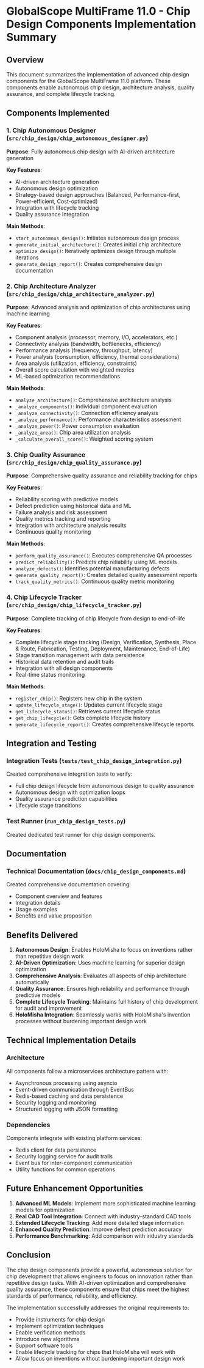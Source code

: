 # GlobalScope MultiFrame 11.0 - Chip Design Components Implementation Summary

## Overview

This document summarizes the implementation of advanced chip design components for the GlobalScope MultiFrame 11.0 platform. These components enable autonomous chip design, architecture analysis, quality assurance, and complete lifecycle tracking.

## Components Implemented

### 1. Chip Autonomous Designer (`src/chip_design/chip_autonomous_designer.py`)

**Purpose**: Fully autonomous chip design with AI-driven architecture generation

**Key Features**:
- AI-driven architecture generation
- Autonomous design optimization
- Strategy-based design approaches (Balanced, Performance-first, Power-efficient, Cost-optimized)
- Integration with lifecycle tracking
- Quality assurance integration

**Main Methods**:
- `start_autonomous_design()`: Initiates autonomous design process
- `generate_initial_architecture()`: Creates initial chip architecture
- `optimize_design()`: Iteratively optimizes design through multiple iterations
- `generate_design_report()`: Creates comprehensive design documentation

### 2. Chip Architecture Analyzer (`src/chip_design/chip_architecture_analyzer.py`)

**Purpose**: Advanced analysis and optimization of chip architectures using machine learning

**Key Features**:
- Component analysis (processor, memory, I/O, accelerators, etc.)
- Connectivity analysis (bandwidth, bottlenecks, efficiency)
- Performance analysis (frequency, throughput, latency)
- Power analysis (consumption, efficiency, thermal considerations)
- Area analysis (utilization, efficiency, constraints)
- Overall score calculation with weighted metrics
- ML-based optimization recommendations

**Main Methods**:
- `analyze_architecture()`: Comprehensive architecture analysis
- `_analyze_components()`: Individual component evaluation
- `_analyze_connectivity()`: Connection efficiency analysis
- `_analyze_performance()`: Performance characteristics assessment
- `_analyze_power()`: Power consumption evaluation
- `_analyze_area()`: Chip area utilization analysis
- `_calculate_overall_score()`: Weighted scoring system

### 3. Chip Quality Assurance (`src/chip_design/chip_quality_assurance.py`)

**Purpose**: Comprehensive quality assurance and reliability tracking for chips

**Key Features**:
- Reliability scoring with predictive models
- Defect prediction using historical data and ML
- Failure analysis and risk assessment
- Quality metrics tracking and reporting
- Integration with architecture analysis results
- Continuous quality monitoring

**Main Methods**:
- `perform_quality_assurance()`: Executes comprehensive QA processes
- `predict_reliability()`: Predicts chip reliability using ML models
- `analyze_defects()`: Identifies potential manufacturing defects
- `generate_quality_report()`: Creates detailed quality assessment reports
- `track_quality_metrics()`: Continuous quality metric monitoring

### 4. Chip Lifecycle Tracker (`src/chip_design/chip_lifecycle_tracker.py`)

**Purpose**: Complete tracking of chip lifecycle from design to end-of-life

**Key Features**:
- Complete lifecycle stage tracking (Design, Verification, Synthesis, Place & Route, Fabrication, Testing, Deployment, Maintenance, End-of-Life)
- Stage transition management with data persistence
- Historical data retention and audit trails
- Integration with all design components
- Real-time status monitoring

**Main Methods**:
- `register_chip()`: Registers new chip in the system
- `update_lifecycle_stage()`: Updates current lifecycle stage
- `get_lifecycle_status()`: Retrieves current lifecycle status
- `get_chip_lifecycle()`: Gets complete lifecycle history
- `generate_lifecycle_report()`: Creates comprehensive lifecycle reports

## Integration and Testing

### Integration Tests (`tests/test_chip_design_integration.py`)

Created comprehensive integration tests to verify:
- Full chip design lifecycle from autonomous design to quality assurance
- Autonomous design with optimization loops
- Quality assurance prediction capabilities
- Lifecycle stage transitions

### Test Runner (`run_chip_design_tests.py`)

Created dedicated test runner for chip design components.

## Documentation

### Technical Documentation (`docs/chip_design_components.md`)

Created comprehensive documentation covering:
- Component overview and features
- Integration details
- Usage examples
- Benefits and value proposition

## Benefits Delivered

1. **Autonomous Design**: Enables HoloMisha to focus on inventions rather than repetitive design work
2. **AI-Driven Optimization**: Uses machine learning for superior design optimization
3. **Comprehensive Analysis**: Evaluates all aspects of chip architecture automatically
4. **Quality Assurance**: Ensures high reliability and performance through predictive models
5. **Complete Lifecycle Tracking**: Maintains full history of chip development for audit and improvement
6. **HoloMisha Integration**: Seamlessly works with HoloMisha's invention processes without burdening important design work

## Technical Implementation Details

### Architecture

All components follow a microservices architecture pattern with:
- Asynchronous processing using asyncio
- Event-driven communication through EventBus
- Redis-based caching and data persistence
- Security logging and monitoring
- Structured logging with JSON formatting

### Dependencies

Components integrate with existing platform services:
- Redis client for data persistence
- Security logging service for audit trails
- Event bus for inter-component communication
- Utility functions for common operations

## Future Enhancement Opportunities

1. **Advanced ML Models**: Implement more sophisticated machine learning models for optimization
2. **Real CAD Tool Integration**: Connect with industry-standard CAD tools
3. **Extended Lifecycle Tracking**: Add more detailed stage information
4. **Enhanced Quality Prediction**: Improve defect prediction accuracy
5. **Performance Benchmarking**: Add comparison with industry standards

## Conclusion

The chip design components provide a powerful, autonomous solution for chip development that allows engineers to focus on innovation rather than repetitive design tasks. With AI-driven optimization and comprehensive quality assurance, these components ensure that chips meet the highest standards of performance, reliability, and efficiency.

The implementation successfully addresses the original requirements to:
- Provide instruments for chip design
- Implement optimization techniques
- Enable verification methods
- Introduce new algorithms
- Support software tools
- Enable lifecycle tracking for chips that HoloMisha will work with
- Allow focus on inventions without burdening important design work